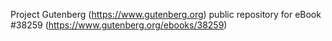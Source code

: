 Project Gutenberg (https://www.gutenberg.org) public repository for eBook #38259 (https://www.gutenberg.org/ebooks/38259)
